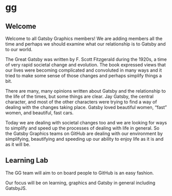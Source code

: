 # gg

## Welcome

Welcome to all Gatsby Graphics members!  We are adding members all the time and perhaps we should examine what our relationship is to Gatsby and to our world.

The Great Gatsby was written by F. Scott Fitzgerald during the 1920s, a time of very rapid societal change and evolution.  The book expressed views that our lives were becoming complicated and convoluted in many ways and it tried to make some sense of those changes and perhaps simplify things a bit.

There are many, many opinions written about Gatsby and the relationship to the life of the times, but some things are clear.  Jay Gatsby, the central character, and most of the other characters were trying to find a way of dealing with the changes taking place.  Gatsby loved beautiful women, “fast” women, and beautiful, fast cars.

Today we are dealing with societal changes too and we are looking for ways to simplify and speed up the processes of dealing with life in general.  So the Gatsby Graphics teams on GitHub are dealing with our environment by simplifying, beautifying and speeding up our ability to enjoy life as it is and as it will be.

## Learning Lab

The GG team will aim to on board people to GitHub is an easy fashion.

Our focus will be on learning, graphics and Gatsby in general including GatsbyJS.
